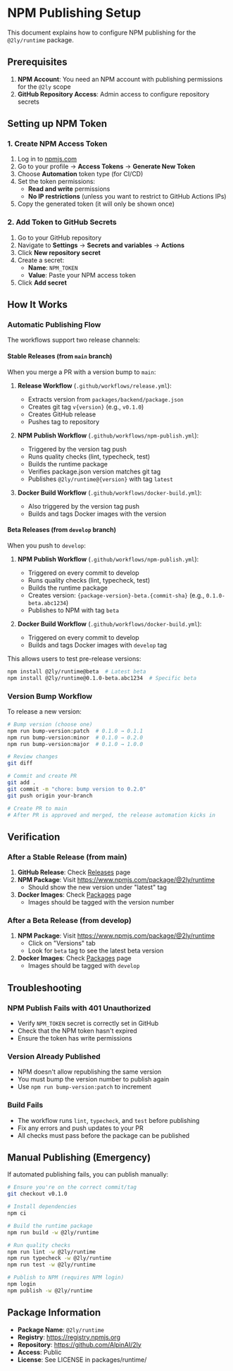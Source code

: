 # NPM Publishing Setup

This document explains how to configure NPM publishing for the `@2ly/runtime` package.

## Prerequisites

1. **NPM Account**: You need an NPM account with publishing permissions for the `@2ly` scope
2. **GitHub Repository Access**: Admin access to configure repository secrets

## Setting up NPM Token

### 1. Create NPM Access Token

1. Log in to [npmjs.com](https://www.npmjs.com)
2. Go to your profile → **Access Tokens** → **Generate New Token**
3. Choose **Automation** token type (for CI/CD)
4. Set the token permissions:
   - **Read and write** permissions
   - **No IP restrictions** (unless you want to restrict to GitHub Actions IPs)
5. Copy the generated token (it will only be shown once)

### 2. Add Token to GitHub Secrets

1. Go to your GitHub repository
2. Navigate to **Settings** → **Secrets and variables** → **Actions**
3. Click **New repository secret**
4. Create a secret:
   - **Name**: `NPM_TOKEN`
   - **Value**: Paste your NPM access token
5. Click **Add secret**

## How It Works

### Automatic Publishing Flow

The workflows support two release channels:

#### **Stable Releases** (from `main` branch)

When you merge a PR with a version bump to `main`:

1. **Release Workflow** (`.github/workflows/release.yml`):
   - Extracts version from `packages/backend/package.json`
   - Creates git tag `v{version}` (e.g., `v0.1.0`)
   - Creates GitHub release
   - Pushes tag to repository

2. **NPM Publish Workflow** (`.github/workflows/npm-publish.yml`):
   - Triggered by the version tag push
   - Runs quality checks (lint, typecheck, test)
   - Builds the runtime package
   - Verifies package.json version matches git tag
   - Publishes `@2ly/runtime@{version}` with tag `latest`

3. **Docker Build Workflow** (`.github/workflows/docker-build.yml`):
   - Also triggered by the version tag push
   - Builds and tags Docker images with the version

#### **Beta Releases** (from `develop` branch)

When you push to `develop`:

1. **NPM Publish Workflow** (`.github/workflows/npm-publish.yml`):
   - Triggered on every commit to develop
   - Runs quality checks (lint, typecheck, test)
   - Builds the runtime package
   - Creates version: `{package-version}-beta.{commit-sha}` (e.g., `0.1.0-beta.abc1234`)
   - Publishes to NPM with tag `beta`

2. **Docker Build Workflow** (`.github/workflows/docker-build.yml`):
   - Triggered on every commit to develop
   - Builds and tags Docker images with `develop` tag

This allows users to test pre-release versions:
```bash
npm install @2ly/runtime@beta  # Latest beta
npm install @2ly/runtime@0.1.0-beta.abc1234  # Specific beta
```

### Version Bump Workflow

To release a new version:

```bash
# Bump version (choose one)
npm run bump-version:patch  # 0.1.0 → 0.1.1
npm run bump-version:minor  # 0.1.0 → 0.2.0
npm run bump-version:major  # 0.1.0 → 1.0.0

# Review changes
git diff

# Commit and create PR
git add .
git commit -m "chore: bump version to 0.2.0"
git push origin your-branch

# Create PR to main
# After PR is approved and merged, the release automation kicks in
```

## Verification

### After a Stable Release (from main)

1. **GitHub Release**: Check [Releases](../../releases) page
2. **NPM Package**: Visit https://www.npmjs.com/package/@2ly/runtime
   - Should show the new version under "latest" tag
3. **Docker Images**: Check [Packages](../../packages) page
   - Images should be tagged with the version number

### After a Beta Release (from develop)

1. **NPM Package**: Visit https://www.npmjs.com/package/@2ly/runtime
   - Click on "Versions" tab
   - Look for `beta` tag to see the latest beta version
2. **Docker Images**: Check [Packages](../../packages) page
   - Images should be tagged with `develop`

## Troubleshooting

### NPM Publish Fails with 401 Unauthorized

- Verify `NPM_TOKEN` secret is correctly set in GitHub
- Check that the NPM token hasn't expired
- Ensure the token has write permissions

### Version Already Published

- NPM doesn't allow republishing the same version
- You must bump the version number to publish again
- Use `npm run bump-version:patch` to increment

### Build Fails

- The workflow runs `lint`, `typecheck`, and `test` before publishing
- Fix any errors and push updates to your PR
- All checks must pass before the package can be published

## Manual Publishing (Emergency)

If automated publishing fails, you can publish manually:

```bash
# Ensure you're on the correct commit/tag
git checkout v0.1.0

# Install dependencies
npm ci

# Build the runtime package
npm run build -w @2ly/runtime

# Run quality checks
npm run lint -w @2ly/runtime
npm run typecheck -w @2ly/runtime
npm run test -w @2ly/runtime

# Publish to NPM (requires NPM login)
npm login
npm publish -w @2ly/runtime
```

## Package Information

- **Package Name**: `@2ly/runtime`
- **Registry**: https://registry.npmjs.org
- **Repository**: https://github.com/AlpinAI/2ly
- **Access**: Public
- **License**: See LICENSE in packages/runtime/
